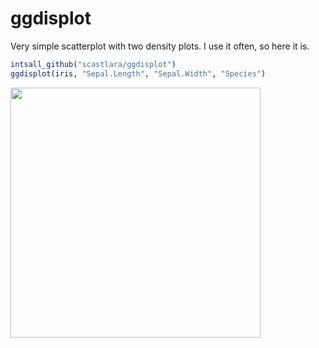 # ggdisplot

Very simple scatterplot with two density plots. I use it often, so here it is.

```r
intsall_github("scastlara/ggdisplot")
ggdisplot(iris, "Sepal.Length", "Sepal.Width", "Species")
```

<img width="400px" src="https://rawgit.com/scastlara/ggdisplot/master/ggdisplot.png">

